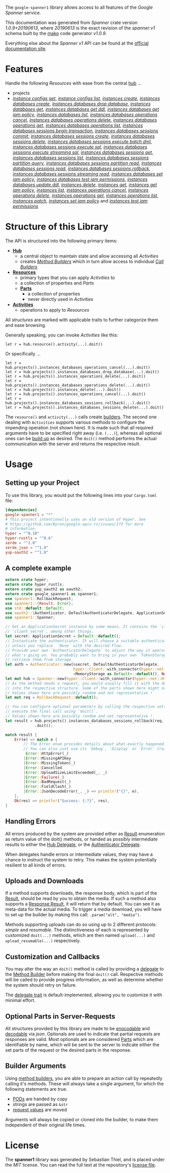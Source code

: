 <!---
DO NOT EDIT !
This file was generated automatically from 'src/mako/api/README.md.mako'
DO NOT EDIT !
-->
The `google-spanner1` library allows access to all features of the *Google Spanner* service.

This documentation was generated from *Spanner* crate version *1.0.9+20190613*, where *20190613* is the exact revision of the *spanner:v1* schema built by the [mako](http://www.makotemplates.org/) code generator *v1.0.9*.

Everything else about the *Spanner* *v1* API can be found at the
[official documentation site](https://cloud.google.com/spanner/).
# Features

Handle the following *Resources* with ease from the central [hub](https://docs.rs/google-spanner1/1.0.9+20190613/google_spanner1/struct.Spanner.html) ... 

* projects
 * [*instance configs get*](https://docs.rs/google-spanner1/1.0.9+20190613/google_spanner1/struct.ProjectInstanceConfigGetCall.html), [*instance configs list*](https://docs.rs/google-spanner1/1.0.9+20190613/google_spanner1/struct.ProjectInstanceConfigListCall.html), [*instances create*](https://docs.rs/google-spanner1/1.0.9+20190613/google_spanner1/struct.ProjectInstanceCreateCall.html), [*instances databases create*](https://docs.rs/google-spanner1/1.0.9+20190613/google_spanner1/struct.ProjectInstanceDatabaseCreateCall.html), [*instances databases drop database*](https://docs.rs/google-spanner1/1.0.9+20190613/google_spanner1/struct.ProjectInstanceDatabaseDropDatabaseCall.html), [*instances databases get*](https://docs.rs/google-spanner1/1.0.9+20190613/google_spanner1/struct.ProjectInstanceDatabaseGetCall.html), [*instances databases get ddl*](https://docs.rs/google-spanner1/1.0.9+20190613/google_spanner1/struct.ProjectInstanceDatabaseGetDdlCall.html), [*instances databases get iam policy*](https://docs.rs/google-spanner1/1.0.9+20190613/google_spanner1/struct.ProjectInstanceDatabaseGetIamPolicyCall.html), [*instances databases list*](https://docs.rs/google-spanner1/1.0.9+20190613/google_spanner1/struct.ProjectInstanceDatabaseListCall.html), [*instances databases operations cancel*](https://docs.rs/google-spanner1/1.0.9+20190613/google_spanner1/struct.ProjectInstanceDatabaseOperationCancelCall.html), [*instances databases operations delete*](https://docs.rs/google-spanner1/1.0.9+20190613/google_spanner1/struct.ProjectInstanceDatabaseOperationDeleteCall.html), [*instances databases operations get*](https://docs.rs/google-spanner1/1.0.9+20190613/google_spanner1/struct.ProjectInstanceDatabaseOperationGetCall.html), [*instances databases operations list*](https://docs.rs/google-spanner1/1.0.9+20190613/google_spanner1/struct.ProjectInstanceDatabaseOperationListCall.html), [*instances databases sessions begin transaction*](https://docs.rs/google-spanner1/1.0.9+20190613/google_spanner1/struct.ProjectInstanceDatabaseSessionBeginTransactionCall.html), [*instances databases sessions commit*](https://docs.rs/google-spanner1/1.0.9+20190613/google_spanner1/struct.ProjectInstanceDatabaseSessionCommitCall.html), [*instances databases sessions create*](https://docs.rs/google-spanner1/1.0.9+20190613/google_spanner1/struct.ProjectInstanceDatabaseSessionCreateCall.html), [*instances databases sessions delete*](https://docs.rs/google-spanner1/1.0.9+20190613/google_spanner1/struct.ProjectInstanceDatabaseSessionDeleteCall.html), [*instances databases sessions execute batch dml*](https://docs.rs/google-spanner1/1.0.9+20190613/google_spanner1/struct.ProjectInstanceDatabaseSessionExecuteBatchDmlCall.html), [*instances databases sessions execute sql*](https://docs.rs/google-spanner1/1.0.9+20190613/google_spanner1/struct.ProjectInstanceDatabaseSessionExecuteSqlCall.html), [*instances databases sessions execute streaming sql*](https://docs.rs/google-spanner1/1.0.9+20190613/google_spanner1/struct.ProjectInstanceDatabaseSessionExecuteStreamingSqlCall.html), [*instances databases sessions get*](https://docs.rs/google-spanner1/1.0.9+20190613/google_spanner1/struct.ProjectInstanceDatabaseSessionGetCall.html), [*instances databases sessions list*](https://docs.rs/google-spanner1/1.0.9+20190613/google_spanner1/struct.ProjectInstanceDatabaseSessionListCall.html), [*instances databases sessions partition query*](https://docs.rs/google-spanner1/1.0.9+20190613/google_spanner1/struct.ProjectInstanceDatabaseSessionPartitionQueryCall.html), [*instances databases sessions partition read*](https://docs.rs/google-spanner1/1.0.9+20190613/google_spanner1/struct.ProjectInstanceDatabaseSessionPartitionReadCall.html), [*instances databases sessions read*](https://docs.rs/google-spanner1/1.0.9+20190613/google_spanner1/struct.ProjectInstanceDatabaseSessionReadCall.html), [*instances databases sessions rollback*](https://docs.rs/google-spanner1/1.0.9+20190613/google_spanner1/struct.ProjectInstanceDatabaseSessionRollbackCall.html), [*instances databases sessions streaming read*](https://docs.rs/google-spanner1/1.0.9+20190613/google_spanner1/struct.ProjectInstanceDatabaseSessionStreamingReadCall.html), [*instances databases set iam policy*](https://docs.rs/google-spanner1/1.0.9+20190613/google_spanner1/struct.ProjectInstanceDatabaseSetIamPolicyCall.html), [*instances databases test iam permissions*](https://docs.rs/google-spanner1/1.0.9+20190613/google_spanner1/struct.ProjectInstanceDatabaseTestIamPermissionCall.html), [*instances databases update ddl*](https://docs.rs/google-spanner1/1.0.9+20190613/google_spanner1/struct.ProjectInstanceDatabaseUpdateDdlCall.html), [*instances delete*](https://docs.rs/google-spanner1/1.0.9+20190613/google_spanner1/struct.ProjectInstanceDeleteCall.html), [*instances get*](https://docs.rs/google-spanner1/1.0.9+20190613/google_spanner1/struct.ProjectInstanceGetCall.html), [*instances get iam policy*](https://docs.rs/google-spanner1/1.0.9+20190613/google_spanner1/struct.ProjectInstanceGetIamPolicyCall.html), [*instances list*](https://docs.rs/google-spanner1/1.0.9+20190613/google_spanner1/struct.ProjectInstanceListCall.html), [*instances operations cancel*](https://docs.rs/google-spanner1/1.0.9+20190613/google_spanner1/struct.ProjectInstanceOperationCancelCall.html), [*instances operations delete*](https://docs.rs/google-spanner1/1.0.9+20190613/google_spanner1/struct.ProjectInstanceOperationDeleteCall.html), [*instances operations get*](https://docs.rs/google-spanner1/1.0.9+20190613/google_spanner1/struct.ProjectInstanceOperationGetCall.html), [*instances operations list*](https://docs.rs/google-spanner1/1.0.9+20190613/google_spanner1/struct.ProjectInstanceOperationListCall.html), [*instances patch*](https://docs.rs/google-spanner1/1.0.9+20190613/google_spanner1/struct.ProjectInstancePatchCall.html), [*instances set iam policy*](https://docs.rs/google-spanner1/1.0.9+20190613/google_spanner1/struct.ProjectInstanceSetIamPolicyCall.html) and [*instances test iam permissions*](https://docs.rs/google-spanner1/1.0.9+20190613/google_spanner1/struct.ProjectInstanceTestIamPermissionCall.html)




# Structure of this Library

The API is structured into the following primary items:

* **[Hub](https://docs.rs/google-spanner1/1.0.9+20190613/google_spanner1/struct.Spanner.html)**
    * a central object to maintain state and allow accessing all *Activities*
    * creates [*Method Builders*](https://docs.rs/google-spanner1/1.0.9+20190613/google_spanner1/trait.MethodsBuilder.html) which in turn
      allow access to individual [*Call Builders*](https://docs.rs/google-spanner1/1.0.9+20190613/google_spanner1/trait.CallBuilder.html)
* **[Resources](https://docs.rs/google-spanner1/1.0.9+20190613/google_spanner1/trait.Resource.html)**
    * primary types that you can apply *Activities* to
    * a collection of properties and *Parts*
    * **[Parts](https://docs.rs/google-spanner1/1.0.9+20190613/google_spanner1/trait.Part.html)**
        * a collection of properties
        * never directly used in *Activities*
* **[Activities](https://docs.rs/google-spanner1/1.0.9+20190613/google_spanner1/trait.CallBuilder.html)**
    * operations to apply to *Resources*

All *structures* are marked with applicable traits to further categorize them and ease browsing.

Generally speaking, you can invoke *Activities* like this:

```Rust,ignore
let r = hub.resource().activity(...).doit()
```

Or specifically ...

```ignore
let r = hub.projects().instances_databases_operations_cancel(...).doit()
let r = hub.projects().instances_databases_drop_database(...).doit()
let r = hub.projects().instances_operations_delete(...).doit()
let r = hub.projects().instances_databases_operations_delete(...).doit()
let r = hub.projects().instances_delete(...).doit()
let r = hub.projects().instances_operations_cancel(...).doit()
let r = hub.projects().instances_databases_sessions_rollback(...).doit()
let r = hub.projects().instances_databases_sessions_delete(...).doit()
```

The `resource()` and `activity(...)` calls create [builders][builder-pattern]. The second one dealing with `Activities` 
supports various methods to configure the impending operation (not shown here). It is made such that all required arguments have to be 
specified right away (i.e. `(...)`), whereas all optional ones can be [build up][builder-pattern] as desired.
The `doit()` method performs the actual communication with the server and returns the respective result.

# Usage

## Setting up your Project

To use this library, you would put the following lines into your `Cargo.toml` file:

```toml
[dependencies]
google-spanner1 = "*"
# This project intentionally uses an old version of Hyper. See
# https://github.com/Byron/google-apis-rs/issues/173 for more
# information.
hyper = "^0.10"
hyper-rustls = "^0.6"
serde = "^1.0"
serde_json = "^1.0"
yup-oauth2 = "^1.0"
```

## A complete example

```Rust
extern crate hyper;
extern crate hyper_rustls;
extern crate yup_oauth2 as oauth2;
extern crate google_spanner1 as spanner1;
use spanner1::RollbackRequest;
use spanner1::{Result, Error};
use std::default::Default;
use oauth2::{Authenticator, DefaultAuthenticatorDelegate, ApplicationSecret, MemoryStorage};
use spanner1::Spanner;

// Get an ApplicationSecret instance by some means. It contains the `client_id` and 
// `client_secret`, among other things.
let secret: ApplicationSecret = Default::default();
// Instantiate the authenticator. It will choose a suitable authentication flow for you, 
// unless you replace  `None` with the desired Flow.
// Provide your own `AuthenticatorDelegate` to adjust the way it operates and get feedback about 
// what's going on. You probably want to bring in your own `TokenStorage` to persist tokens and
// retrieve them from storage.
let auth = Authenticator::new(&secret, DefaultAuthenticatorDelegate,
                              hyper::Client::with_connector(hyper::net::HttpsConnector::new(hyper_rustls::TlsClient::new())),
                              <MemoryStorage as Default>::default(), None);
let mut hub = Spanner::new(hyper::Client::with_connector(hyper::net::HttpsConnector::new(hyper_rustls::TlsClient::new())), auth);
// As the method needs a request, you would usually fill it with the desired information
// into the respective structure. Some of the parts shown here might not be applicable !
// Values shown here are possibly random and not representative !
let mut req = RollbackRequest::default();

// You can configure optional parameters by calling the respective setters at will, and
// execute the final call using `doit()`.
// Values shown here are possibly random and not representative !
let result = hub.projects().instances_databases_sessions_rollback(req, "session")
             .doit();

match result {
    Err(e) => match e {
        // The Error enum provides details about what exactly happened.
        // You can also just use its `Debug`, `Display` or `Error` traits
         Error::HttpError(_)
        |Error::MissingAPIKey
        |Error::MissingToken(_)
        |Error::Cancelled
        |Error::UploadSizeLimitExceeded(_, _)
        |Error::Failure(_)
        |Error::BadRequest(_)
        |Error::FieldClash(_)
        |Error::JsonDecodeError(_, _) => println!("{}", e),
    },
    Ok(res) => println!("Success: {:?}", res),
}

```
## Handling Errors

All errors produced by the system are provided either as [Result](https://docs.rs/google-spanner1/1.0.9+20190613/google_spanner1/enum.Result.html) enumeration as return value of 
the doit() methods, or handed as possibly intermediate results to either the 
[Hub Delegate](https://docs.rs/google-spanner1/1.0.9+20190613/google_spanner1/trait.Delegate.html), or the [Authenticator Delegate](https://docs.rs/yup-oauth2/*/yup_oauth2/trait.AuthenticatorDelegate.html).

When delegates handle errors or intermediate values, they may have a chance to instruct the system to retry. This 
makes the system potentially resilient to all kinds of errors.

## Uploads and Downloads
If a method supports downloads, the response body, which is part of the [Result](https://docs.rs/google-spanner1/1.0.9+20190613/google_spanner1/enum.Result.html), should be
read by you to obtain the media.
If such a method also supports a [Response Result](https://docs.rs/google-spanner1/1.0.9+20190613/google_spanner1/trait.ResponseResult.html), it will return that by default.
You can see it as meta-data for the actual media. To trigger a media download, you will have to set up the builder by making
this call: `.param("alt", "media")`.

Methods supporting uploads can do so using up to 2 different protocols: 
*simple* and *resumable*. The distinctiveness of each is represented by customized 
`doit(...)` methods, which are then named `upload(...)` and `upload_resumable(...)` respectively.

## Customization and Callbacks

You may alter the way an `doit()` method is called by providing a [delegate](https://docs.rs/google-spanner1/1.0.9+20190613/google_spanner1/trait.Delegate.html) to the 
[Method Builder](https://docs.rs/google-spanner1/1.0.9+20190613/google_spanner1/trait.CallBuilder.html) before making the final `doit()` call. 
Respective methods will be called to provide progress information, as well as determine whether the system should 
retry on failure.

The [delegate trait](https://docs.rs/google-spanner1/1.0.9+20190613/google_spanner1/trait.Delegate.html) is default-implemented, allowing you to customize it with minimal effort.

## Optional Parts in Server-Requests

All structures provided by this library are made to be [enocodable](https://docs.rs/google-spanner1/1.0.9+20190613/google_spanner1/trait.RequestValue.html) and 
[decodable](https://docs.rs/google-spanner1/1.0.9+20190613/google_spanner1/trait.ResponseResult.html) via *json*. Optionals are used to indicate that partial requests are responses 
are valid.
Most optionals are are considered [Parts](https://docs.rs/google-spanner1/1.0.9+20190613/google_spanner1/trait.Part.html) which are identifiable by name, which will be sent to 
the server to indicate either the set parts of the request or the desired parts in the response.

## Builder Arguments

Using [method builders](https://docs.rs/google-spanner1/1.0.9+20190613/google_spanner1/trait.CallBuilder.html), you are able to prepare an action call by repeatedly calling it's methods.
These will always take a single argument, for which the following statements are true.

* [PODs][wiki-pod] are handed by copy
* strings are passed as `&str`
* [request values](https://docs.rs/google-spanner1/1.0.9+20190613/google_spanner1/trait.RequestValue.html) are moved

Arguments will always be copied or cloned into the builder, to make them independent of their original life times.

[wiki-pod]: http://en.wikipedia.org/wiki/Plain_old_data_structure
[builder-pattern]: http://en.wikipedia.org/wiki/Builder_pattern
[google-go-api]: https://github.com/google/google-api-go-client

# License
The **spanner1** library was generated by Sebastian Thiel, and is placed 
under the *MIT* license.
You can read the full text at the repository's [license file][repo-license].

[repo-license]: https://github.com/Byron/google-apis-rsblob/master/LICENSE.md
